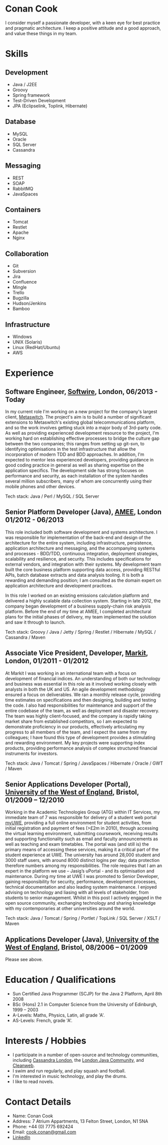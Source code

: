 Conan Cook
==========
I consider myself a passionate developer, with a keen eye for best practice and pragmatic architecture.  I keep a positive attitude and a good approach, and value these things in my team.
 
Skills
======

Development
-----------
+ Java / J2EE
+ Groovy
+ Spring framework
+ Test-Driven Development
+ JPA (Eclipselink, Toplink, Hibernate)

Database
--------
+ MySQL
+ Oracle
+ SQL Server
+ Cassandra

Messaging
---------
+ REST
+ SOAP
+ RabbitMQ
+ JavaSpaces

Containers
----------
+ Tomcat
+ Restlet
+ Apache
+ Nginx

Collaboration
-------------
+ Git
+ Subversion
+ Jira
+ Confluence
+ Mingle
+ Trello
+ Bugzilla
+ Hudson/Jenkins
+ Bamboo

Infrastructure
--------------
+ Windows
+ UNIX (Solaris)
+ Linux (RedHat/Ubuntu)
+ AWS

Experience
==========

Software Engineer, [Softwire](http://www.softwire.com), London, 06/2013 - Today
-------------------------------------------------------------------------------

In my current role I'm working on a new project for the company's largest client, [Metaswitch](http://www.metaswitch.com/).  The project's aim is to build a number of significant extensions to Metaswitch's existing global telecommunications platform, and so the work involves getting stuck into a major body of 3rd-party code.  As well as providing experienced development resource to the project, I'm working hard on establishing effective processes to bridge the culture gap between the two companies; this ranges from setting up git-svn, to identifying optimisations in the test infrastructure that allow the incorporation of modern TDD and BDD approaches.  In addition, I'm expected to mentor less experienced developers, providing guidance in good coding practice in general as well as sharing expertise on the application specifics.  The development side has strong focuses on performance and security, as each installation of the system handles several million subscribers, many of whom are concurrently using their mobile phones and other devices.

Tech stack: Java / Perl / MySQL / SQL Server  


Senior Platform Developer (Java), [AMEE](http://www.amee.com), London 01/2012 - 06/2013
---------------------------------------------------------------------------------------

This role included both software development and systems architecture.  I was responsible for implementation of the back-end and design of the architecture for the entire system, including infrastructure, persistence, application architecture and messaging, and the accompanying systems and processes - BDD/TDD, continuous integration, deployment strategies, scalability and resilience, and security.  This includes specifications for external vendors, and integration with their systems.  My development team built the core business platform supporting data access, providing RESTful APIs, batch database extracts and data analysis tooling.  It is both a rewarding and demanding position; I am consulted as the domain expert on application architecture and development practices.

In this role I worked on an existing emissions calculation platform and delivered a highly scalable data collection system.  Starting in late 2012, the company began development of a business supply-chain risk analysis platform.  Before the end of my time at AMEE, I completed architectural plans for the initial phases of delivery, my team implemented the solution and saw it through to launch.

Tech stack: Groovy / Java / Jetty / Spring / Restlet / Hibernate / MySQL / Cassandra / Maven

Associate Vice President, Developer, [Markit](http://www.markit.com), London, 01/2011 - 01/2012
-----------------------------------------------------------------------------------------------

At Markit I was working in an international team  with a focus on development of financial indices.  An understanding of both our technology and business was essential in this role as it involved working closely with analysts in both the UK and US.  An agile development methodology ensured a focus on deliverables.  We ran a monthly release cycle, providing time estimates on specifications and then designing, building and testing the code.  I also had responsibilities for maintenance and support of the entire codebase of the team, as well as deployment and disaster recovery.  The team was highly client-focused, and the company is rapidly taking market share from established competitors, so I am expected to demonstrate proficiency in our products, effectively articulating my progress to all members of the team, and I expect the same from my colleagues; I have found this type of development provides a stimulating and rewarding environment.  My key projects were supporting index products, providing performance analysis of complex structured financial instruments for investors.

Tech stack: Java / Tomcat / Spring / JavaSpaces / Hibernate / Oracle / GWT / Maven
 

Senior Applications Developer (Portal), [University of the West of England](http://www.uwe.ac.uk), Bristol, 01/2009 – 12/2010
-----------------------------------------------------------------------------------------------------------------------------

Working in the Academic Technologies Group (ATG) within IT Services, my immediate team of 7 was responsible for delivery of a student web portal [myUWE](http://my.uwe.ac.uk), providing a full online environment for student activities, from initial registration and payment of fees (>£2m in 2010), through accessing the virtual learning environment, submitting coursework, receiving results and supporting functionality such as email and faculty announcements as well as teaching and exam timetables.  The portal was (and still is) the primary means of accessing these services, making it a critical part of the student experience at UWE.  The university has around 28,000 student and 3000 staff users, with around 8000 distinct logins per day; data protection therefore numbers among my responsibilities.  The role requires that I am an expert in the platform we use – Jasig’s uPortal - and its optimisation and maintenance.  During my time at UWE I was promoted to Senior Developer, gaining responsibility for security, performance, development processes, technical documentation and also leading system maintenance.  I enjoyed advising on technology and liasing with all levels of stakeholder, from students to senior management.  Whilst in this post I actively engaged in the open source community, exchanging technology and sharing knowledge with my contemporaries at other universities around the world.

Tech stack: Java / Tomcat / Spring / Portlet / TopLink / SQL Server / XSLT / Maven
 

Applications Developer (Java), [University of the West of England](http://www.uwe.ac.uk), Bristol, 08/2006 – 01/2009
--------------------------------------------------------------------------------------------------------------------

Please see above.
 
Education / Qualifications
==========================
+ Sun Certified Java Programmer (SCJP) for the Java 2 Platform, April 8th 2008
+ BSc (Hons) 2.1 in Computer Science from the University of Edinburgh, 1999 – 2003
+ A-Levels: Maths, Physics, Latin, all grade 'A'.
+ AS-Levels: French, grade 'A'.
 
Interests / Hobbies
===================
+ I participate in a number of open-source and technology communities, including [Cassandra London](http://www.meetup.com/Cassandra-London/), the [London Java Community](http://www.meetup.com/Londonjavacommunity/), and [Cleanweb](http://www.cleanweb.org.uk/).
+ I swim and run regularly, and play squash and football.
+ I'm interested in music technology, and play the drums.
+ I like to read novels.

Contact Details
===============
+ Name: Conan Cook
+ Address: 7 Atrium Appartments, 13 Felton Street, London, N1 5NA
+ Phone: +44 (0) 7775 692424
+ Email: [cook.conan@gmail.com](mailto:cook.conan@gmail.com)
+ [LinkedIn](uk.linkedin.com/pub/conan-cook/21/9b4/265)

